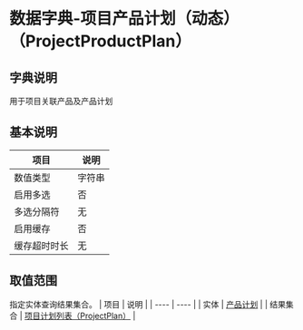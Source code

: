 # 数据字典-项目产品计划（动态）（ProjectProductPlan）
## 字典说明
用于项目关联产品及产品计划

## 基本说明
| 项目 | 说明 |
| ---- | ---- |
| 数值类型 | 字符串 |
| 启用多选 | 否 |
| 多选分隔符 | 无 |
| 启用缓存 | 否 |
| 缓存超时时长 | 无 |

## 取值范围
指定实体查询结果集合。
| 项目 | 说明 |
| ---- | ---- |
| 实体 | [产品计划](../module/zentao/ProductPlan) |
| 结果集合 | [项目计划列表（ProjectPlan）](../module/zentao/ProductPlan/#数据集合-项目计划列表（ProjectPlan）) |

